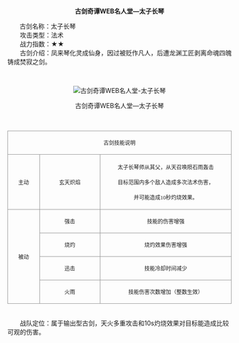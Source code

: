  <p style="TEXT-ALIGN:center"><B>古剑奇谭WEB名人堂—太子长琴</B>
 
<p>&nbsp;&nbsp;&nbsp;&nbsp;&nbsp;&nbsp;&nbsp;古剑名称：太子长琴<br>　　攻击类型：法术<br>　　战力指数：★★<br>　　古剑介绍：凤来琴化灵成仙身，因过被贬作凡人，后遭龙渊工匠剥离命魂四魄铸成焚寂之剑。</p><p style="text-align: center;">&nbsp;</p><p style="text-align: center;"><img title="古剑奇谭WEB名人堂-太子长琴" alt="古剑奇谭WEB名人堂-太子长琴" src="http://dev.36b.me/current/gjqt/img/resource/500.jpg"></p><p style="text-align: center;">古剑奇谭WEB名人堂—太子长琴</p><p>&nbsp;</p><table align="center" width="529"><tbody><tr style="height: 43px;"><td style="padding: 1px; border: 1px solid rgb(150, 150, 150);" colspan="3" valign="middle" width="529"><p style="text-align: center;"><span style="font-family: 宋体; font-size: 12px;">古剑技能说明</span></p></td></tr><tr style="height: 124px;"><td style="border-width: medium 1px 1px; border-style: none solid solid; border-color: currentColor rgb(150, 150, 150) rgb(150, 150, 150); padding: 1px;" valign="middle" width="73"><p style="text-align: center;"><span style="font-family: 宋体; font-size: 12px;">主动</span></p></td><td style="border-width: 1px 1px 1px medium; border-style: solid solid solid none; border-color: rgb(150, 150, 150) rgb(150, 150, 150) rgb(150, 150, 150) currentColor; padding: 1px;" valign="middle" width="143"><p style="text-align: center;"><span style="font-family: 宋体; font-size: 12px;">玄天炽焰</span></p></td><td style="border-width: 1px 1px 1px medium; border-style: solid solid solid none; border-color: rgb(150, 150, 150) rgb(150, 150, 150) rgb(150, 150, 150) currentColor; padding: 1px;" valign="middle" width="313"><p style="text-align: center;"><span style="font-family: 宋体; font-size: 12px;">太子长琴师从其父，从天召唤陨石雨轰击</span></p><p style="text-align: center;"><span style="font-family: 宋体; font-size: 12px;">目标范围内多个敌人造成多次法术伤害，</span></p><p style="text-align: center;"><span style="font-family: 宋体; font-size: 12px;">并可能造成<span style="font-family: Times New Roman;">10</span><span style="font-family: 宋体;">秒灼烧效果。</span></span></p></td></tr><tr style="height: 46px;"><td style="border-width: medium 1px 1px; border-style: none solid solid; border-color: currentColor rgb(150, 150, 150) rgb(150, 150, 150); padding: 1px;" rowspan="4" valign="middle" width="73"><p style="text-align: center;"><span style="font-family: 宋体; font-size: 12px;">被动</span></p></td><td style="border-width: medium 1px 1px medium; border-style: none solid solid none; border-color: currentColor rgb(150, 150, 150) rgb(150, 150, 150) currentColor; padding: 1px;" valign="middle" width="143"><p style="text-align: center;"><span style="font-family: 宋体; font-size: 12px;">强击</span></p></td><td style="border-width: medium 1px 1px medium; border-style: none solid solid none; border-color: currentColor rgb(150, 150, 150) rgb(150, 150, 150) currentColor; padding: 1px;" valign="middle" width="313"><p style="text-align: center;"><span style="font-family: 宋体; font-size: 12px;">技能的伤害增强</span></p></td></tr><tr style="height: 46px;"><td style="border-width: medium 1px 1px medium; border-style: none solid solid none; border-color: currentColor rgb(150, 150, 150) rgb(150, 150, 150) currentColor; padding: 1px;" valign="middle" width="143"><p style="text-align: center;"><span style="font-family: 宋体; font-size: 12px;">烧灼</span></p></td><td style="border-width: medium 1px 1px medium; border-style: none solid solid none; border-color: currentColor rgb(150, 150, 150) rgb(150, 150, 150) currentColor; padding: 1px;" valign="middle" width="313"><p style="text-align: center;"><span style="font-family: 宋体; font-size: 12px;">烧灼效果伤害增强</span></p></td></tr><tr style="height: 46px;"><td style="border-width: medium 1px 1px medium; border-style: none solid solid none; border-color: currentColor rgb(150, 150, 150) rgb(150, 150, 150) currentColor; padding: 1px;" valign="middle" width="143"><p style="text-align: center;"><span style="font-family: 宋体; font-size: 12px;">迅击</span></p></td><td style="border-width: medium 1px 1px medium; border-style: none solid solid none; border-color: currentColor rgb(150, 150, 150) rgb(150, 150, 150) currentColor; padding: 1px;" valign="middle" width="313"><p style="text-align: center;"><span style="font-family: 宋体; font-size: 12px;">技能冷却时间减少</span></p></td></tr><tr style="height: 47px;"><td style="border-width: medium 1px 1px medium; border-style: none solid solid none; border-color: currentColor rgb(150, 150, 150) rgb(150, 150, 150) currentColor; padding: 1px;" valign="middle" width="143"><p style="text-align: center;"><span style="font-family: 宋体; font-size: 12px;">火雨</span></p></td><td style="border-width: medium 1px 1px medium; border-style: none solid solid none; border-color: currentColor rgb(150, 150, 150) rgb(150, 150, 150) currentColor; padding: 1px;" valign="middle" width="313"><p style="text-align: center;"><span style="font-family: 宋体; font-size: 12px;">技能伤害次数增加（整数生效）</span></p></td></tr></tbody></table><p><br>　　战队定位：属于输出型古剑，天火多重攻击和10s灼烧效果对目标能造成比较可观的伤害。</p><p>&nbsp;</p>